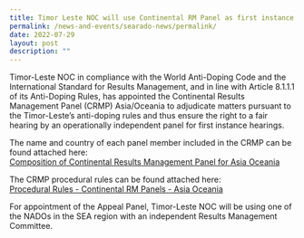 ```yaml
---
title: Timor Leste NOC will use Continental RM Panel as first instance hearing panel
permalink: /news-and-events/searado-news/permalink/
date: 2022-07-29
layout: post
description: ""
---
```

Timor-Leste NOC in compliance with the World Anti-Doping Code and the International Standard for Results Management, and in line with Article 8.1.1.1 of its Anti-Doping Rules, has appointed the Continental Results Management Panel (CRMP) Asia/Oceania to adjudicate matters pursuant to the Timor-Leste’s anti-doping rules and thus ensure the right to a fair hearing by an operationally independent panel for first instance hearings.

The name and country of each panel member included in the CRMP can be found attached here:<br>[Composition of Continental Results Management Panel for Asia Oceania ](/files/Composition%20of%20Continental%20Results%20Management%20Panel%20for%20Asia%20Oceania.pdf)<br>

The CRMP procedural rules can be found attached here: <br>
[Procedural Rules - Continental RM Panels - Asia Oceania ](/files/Procedural%20Rules%20-%20Continental%20RM%20Panels%20-%20Asia%20Oceania%20revised%20May%202022.pdf)

For appointment of the Appeal Panel, Timor-Leste NOC will be using one of the NADOs in the SEA region with an independent Results Management Committee.